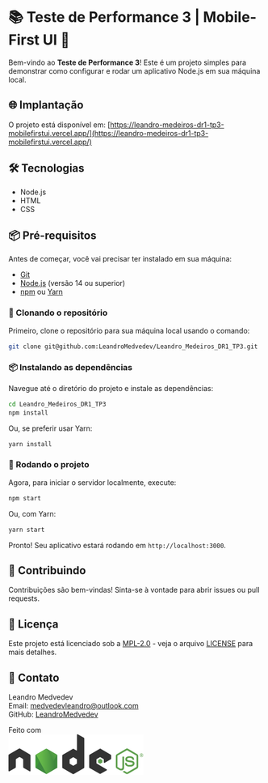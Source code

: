 # 📚 Teste de Performance 3 | Mobile-First UI 🌟

Bem-vindo ao **Teste de Performance 3**! Este é um projeto simples para demonstrar como configurar e rodar um aplicativo Node.js em sua máquina local.

## 🌐 Implantação

O projeto está disponível em: [https://leandro-medeiros-dr1-tp3-mobilefirstui.vercel.app/](https://leandro-medeiros-dr1-tp3-mobilefirstui.vercel.app/)

## 🛠️ Tecnologias

- Node.js
- HTML
- CSS

## 📦 Pré-requisitos

Antes de começar, você vai precisar ter instalado em sua máquina:

- [Git](https://git-scm.com)
- [Node.js](https://nodejs.org) (versão 14 ou superior)
- [npm](https://www.npmjs.com) ou [Yarn](https://yarnpkg.com)

### 📂 Clonando o repositório

Primeiro, clone o repositório para sua máquina local usando o comando:

```bash
git clone git@github.com:LeandroMedvedev/Leandro_Medeiros_DR1_TP3.git
```

### 📦 Instalando as dependências

Navegue até o diretório do projeto e instale as dependências:

```bash
cd Leandro_Medeiros_DR1_TP3
npm install
```

Ou, se preferir usar Yarn:

```bash
yarn install
```

### 🚀 Rodando o projeto

Agora, para iniciar o servidor localmente, execute:

```bash
npm start
```

Ou, com Yarn:

```bash
yarn start
```

Pronto! Seu aplicativo estará rodando em `http://localhost:3000`.

## 🤝 Contribuindo

Contribuições são bem-vindas! Sinta-se à vontade para abrir issues ou pull requests.

## 📝 Licença

Este projeto está licenciado sob a [MPL-2.0](https://opensource.org/licenses/MPL-2.0) - veja o arquivo [LICENSE](LICENSE) para mais detalhes.

## 📧 Contato

Leandro Medvedev  
Email: medvedevleandro@outlook.com  
GitHub: [LeandroMedvedev](https://github.com/LeandroMedvedev)

Feito com  
![alt text](./assets/nodejs.png)
